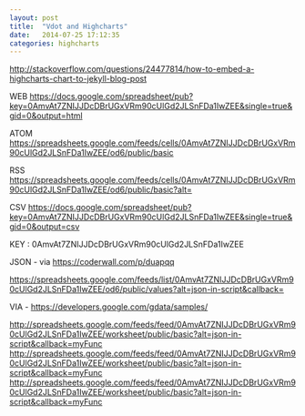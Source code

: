 ```yaml
---
layout: post
title:  "Vdot and Highcharts"
date:   2014-07-25 17:12:35
categories: highcharts
---
```

<script src="http://cdnjs.cloudflare.com/ajax/libs/jquery/2.1.1/jquery.min.js">
<script src="http://cdnjs.cloudflare.com/ajax/libs/highcharts/4.0.3/highcharts-all.js">


<div id="container" style="min-width: 310px; height: 400px; margin: 0 auto">
</div>
<script type="text/javascript">
alert("I am an alert box!");
</script>

http://stackoverflow.com/questions/24477814/how-to-embed-a-highcharts-chart-to-jekyll-blog-post

WEB
https://docs.google.com/spreadsheet/pub?key=0AmvAt7ZNIJJDcDBrUGxVRm90cUlGd2JLSnFDa1IwZEE&single=true&gid=0&output=html

ATOM
https://spreadsheets.google.com/feeds/cells/0AmvAt7ZNIJJDcDBrUGxVRm90cUlGd2JLSnFDa1IwZEE/od6/public/basic

RSS
https://spreadsheets.google.com/feeds/cells/0AmvAt7ZNIJJDcDBrUGxVRm90cUlGd2JLSnFDa1IwZEE/od6/public/basic?alt=

CSV
https://docs.google.com/spreadsheet/pub?key=0AmvAt7ZNIJJDcDBrUGxVRm90cUlGd2JLSnFDa1IwZEE&single=true&gid=0&output=csv

KEY : 0AmvAt7ZNIJJDcDBrUGxVRm90cUlGd2JLSnFDa1IwZEE

JSON - via https://coderwall.com/p/duapqq

https://spreadsheets.google.com/feeds/list/0AmvAt7ZNIJJDcDBrUGxVRm90cUlGd2JLSnFDa1IwZEE/od6/public/values?alt=json-in-script&callback=

VIA - https://developers.google.com/gdata/samples/

http://spreadsheets.google.com/feeds/feed/0AmvAt7ZNIJJDcDBrUGxVRm90cUlGd2JLSnFDa1IwZEE/worksheet/public/basic?alt=json-in-script&callback=myFunc
http://spreadsheets.google.com/feeds/feed/0AmvAt7ZNIJJDcDBrUGxVRm90cUlGd2JLSnFDa1IwZEE/worksheet/public/basic?alt=json-in-script&callback=myFunc
http://spreadsheets.google.com/feeds/feed/0AmvAt7ZNIJJDcDBrUGxVRm90cUlGd2JLSnFDa1IwZEE/worksheet/public/basic?alt=json-in-script&callback=myFunc